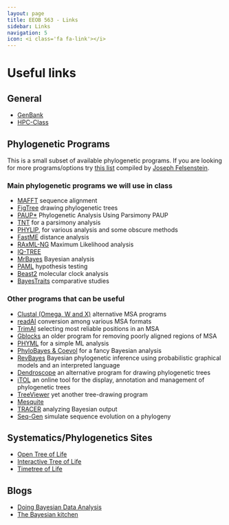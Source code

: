 ```yaml
---
layout: page
title: EEOB 563 - Links
sidebar: Links
navigation: 5
icon: <i class='fa fa-link'></i>
---
```


# Useful links
## General  
* [GenBank](http://www.ncbi.nih.gov/)   
* [HPC-Class](https://www.hpc.iastate.edu/guides/nova/hpc-class)

## Phylogenetic Programs
This is a small subset of available phylogenetic programs. If you are looking for more programs/options try [this list](https://phylipweb.github.io/phylip/software.html) compiled by [Joseph Felsenstein](https://felsenst.github.io/).

### Main phylogenetic programs we will use in class

* [MAFFT](https://mafft.cbrc.jp/alignment/software/) sequence alignment
* [FigTree](https://github.com/rambaut/figtree/releases) drawing phylogenetic trees
* [PAUP*](http://paup.phylosolutions.com/) Phylogenetic Analysis Using Parsimony PAUP
* [TNT](http://www.lillo.org.ar/phylogeny/tnt/) for a parsimony analysis
* [PHYLIP](https://phylipweb.github.io/phylip/), for various analysis and some obscure methods
* [FastME](http://www.atgc-montpellier.fr/fastme/) distance analysis
* [RAxML-NG](https://github.com/amkozlov/raxml-ng) Maximum Likelihood analysis
* [IQ-TREE](http://www.iqtree.org/)
* [MrBayes](https://nbisweden.github.io/MrBayes/index.html)  Bayesian analysis
* [PAML](http://abacus.gene.ucl.ac.uk/software/paml.html) hypothesis testing
* [Beast2](https://www.beast2.org/) molecular clock analysis
* [BayesTraits](https://www.evolution.reading.ac.uk/SoftwareMain.html) comparative studies

### Other programs that can be useful

* [Clustal (Omega, W and X)](http://www.clustal.org/) alternative MSA programs
* [readAI](https://vicfero.github.io/trimal/read_al.html) conversion among various MSA formats
* [TrimAI](https://vicfero.github.io/trimal/) selecting most reliable positions in an MSA
* [Gblocks](https://www.biologiaevolutiva.org/jcastresana/Gblocks.html) an older program for removing poorly aligned regions of MSA
* [PHYML](http://www.atgc-montpellier.fr/phyml/)  for a simple ML analysis
* [PhyloBayes & Coevol](http://megasun.bch.umontreal.ca/People/lartillot/www/) for a fancy Bayesian analysis
* [RevBayes](https://revbayes.github.io/) Bayesian phylogenetic inference using probabilistic graphical models and an interpreted language
* [Dendroscope](http://ab.inf.uni-tuebingen.de/software/dendroscope/) an alternative program for drawing phylogenetic trees
* [iTOL](https://itol.embl.de/) an online tool for the display, annotation and management of phylogenetic trees
* [TreeViewer](https://treeviewer.org) yet another tree-drawing program
* [Mesquite](http://mesquiteproject.wikispaces.com/)
* [TRACER](http://tree.bio.ed.ac.uk/software/tracer/) analyzing Bayesian output
* [Seq-Gen](http://tree.bio.ed.ac.uk/software/seqgen/) simulate sequence evolution on a phylogeny

Systematics/Phylogenetics Sites
---
* [Open Tree of Life](https://tree.opentreeoflife.org/)
* [Interactive Tree of Life](http://itol.embl.de/)
* [Timetree of Life](http://www.timetree.org/)


Blogs
---
* [Doing Bayesian Data Analysis](http://doingbayesiandataanalysis.blogspot.com/)
* [The Bayesian kitchen](http://bayesiancook.blogspot.com/)
